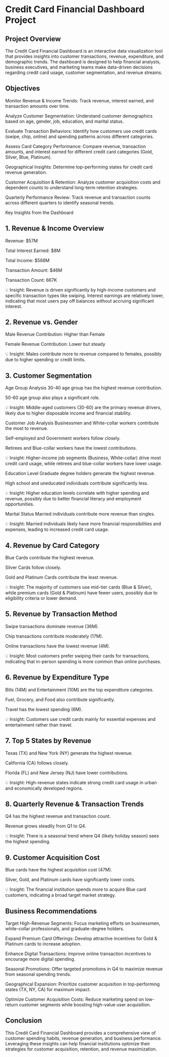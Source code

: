 # Credit Card Financial Dashboard Project


## Project Overview
The Credit Card Financial Dashboard is an interactive data visualization tool that provides insights into customer transactions, revenue, expenditure, and demographic trends. The dashboard is designed to help financial analysts, business executives, and marketing teams make data-driven decisions regarding credit card usage, customer segmentation, and revenue streams.

## Objectives
Monitor Revenue & Income Trends: Track revenue, interest earned, and transaction amounts over time.

Analyze Customer Segmentation: Understand customer demographics based on age, gender, job, education, and marital status.

Evaluate Transaction Behaviors: Identify how customers use credit cards (swipe, chip, online) and spending patterns across different categories.

Assess Card Category Performance: Compare revenue, transaction amounts, and interest earned for different credit card categories (Gold, Silver, Blue, Platinum).

Geographical Insights: Determine top-performing states for credit card revenue generation.

Customer Acquisition & Retention: Analyze customer acquisition costs and dependent counts to understand long-term retention strategies.

Quarterly Performance Review: Track revenue and transaction counts across different quarters to identify seasonal trends.

Key Insights from the Dashboard
## 1. Revenue & Income Overview
Revenue: $57M

Total Interest Earned: $8M

Total Income: $588M

Transaction Amount: $46M

Transaction Count: 667K

💡 Insight: Revenue is driven significantly by high-income customers and specific transaction types like swiping. Interest earnings are relatively lower, indicating that most users pay off balances without accruing significant interest.

## 2. Revenue vs. Gender
Male Revenue Contribution: Higher than Female

Female Revenue Contribution: Lower but steady

💡 Insight: Males contribute more to revenue compared to females, possibly due to higher spending or credit limits.

## 3. Customer Segmentation
Age Group Analysis
30-40 age group has the highest revenue contribution.

50-60 age group also plays a significant role.

💡 Insight: Middle-aged customers (30-60) are the primary revenue drivers, likely due to higher disposable income and financial stability.

Customer Job Analysis
Businessmen and White-collar workers contribute the most to revenue.

Self-employed and Government workers follow closely.

Retirees and Blue-collar workers have the lowest contributions.

💡 Insight: Higher-income job segments (Business, White-collar) drive most credit card usage, while retirees and blue-collar workers have lower usage.

Education Level
Graduate degree holders generate the highest revenue.

High school and uneducated individuals contribute significantly less.

💡 Insight: Higher education levels correlate with higher spending and revenue, possibly due to better financial literacy and employment opportunities.

Marital Status
Married individuals contribute more revenue than singles.

💡 Insight: Married individuals likely have more financial responsibilities and expenses, leading to increased credit card usage.

## 4. Revenue by Card Category
Blue Cards contribute the highest revenue.

Silver Cards follow closely.

Gold and Platinum Cards contribute the least revenue.

💡 Insight: The majority of customers use mid-tier cards (Blue & Silver), while premium cards (Gold & Platinum) have fewer users, possibly due to eligibility criteria or lower demand.

## 5. Revenue by Transaction Method
Swipe transactions dominate revenue (36M).

Chip transactions contribute moderately (17M).

Online transactions have the lowest revenue (4M).

💡 Insight: Most customers prefer swiping their cards for transactions, indicating that in-person spending is more common than online purchases.

## 6. Revenue by Expenditure Type
Bills (14M) and Entertainment (10M) are the top expenditure categories.

Fuel, Grocery, and Food also contribute significantly.

Travel has the lowest spending (6M).

💡 Insight: Customers use credit cards mainly for essential expenses and entertainment rather than travel.

## 7. Top 5 States by Revenue
Texas (TX) and New York (NY) generate the highest revenue.

California (CA) follows closely.

Florida (FL) and New Jersey (NJ) have lower contributions.

💡 Insight: High-revenue states indicate strong credit card usage in urban and economically developed regions.

## 8. Quarterly Revenue & Transaction Trends
Q4 has the highest revenue and transaction count.

Revenue grows steadily from Q1 to Q4.

💡 Insight: There is a seasonal trend where Q4 (likely holiday season) sees the highest spending.

## 9. Customer Acquisition Cost
Blue cards have the highest acquisition cost (47M).

Silver, Gold, and Platinum cards have significantly lower costs.

💡 Insight: The financial institution spends more to acquire Blue card customers, indicating a broad target market strategy.

## Business Recommendations

Target High-Revenue Segments: Focus marketing efforts on businessmen, white-collar professionals, and graduate-degree holders.

Expand Premium Card Offerings: Develop attractive incentives for Gold & Platinum cards to increase adoption.

Enhance Digital Transactions: Improve online transaction incentives to encourage more digital spending.

Seasonal Promotions: Offer targeted promotions in Q4 to maximize revenue from seasonal spending trends.

Geographical Expansion: Prioritize customer acquisition in top-performing states (TX, NY, CA) for maximum impact.

Optimize Customer Acquisition Costs: Reduce marketing spend on low-return customer segments while boosting high-value user acquisition.

## Conclusion
This Credit Card Financial Dashboard provides a comprehensive view of customer spending habits, revenue generation, and business performance. Leveraging these insights can help financial institutions optimize their strategies for customer acquisition, retention, and revenue maximization.











    
